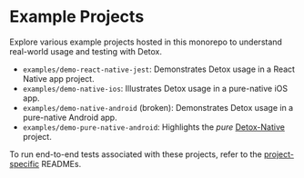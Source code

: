 # Example Projects

Explore various example projects hosted in this monorepo to understand real-world usage and testing with Detox.

- `examples/demo-react-native-jest`: Demonstrates Detox usage in a React Native app project.
- `examples/demo-native-ios`: Illustrates Detox usage in a pure-native iOS app.
- `examples/demo-native-android` (broken): Demonstrates Detox usage in a pure-native Android app.
- `examples/demo-pure-native-android`: Highlights the _pure_ [Detox-Native](https://github.com/wix/Detox/tree/master/detox-native/README.md) project.

To run end-to-end tests associated with these projects, refer to the [project-specific](https://github.com/wix/Detox/tree/master/examples) READMEs.
